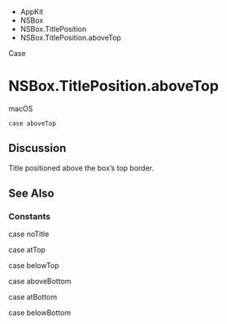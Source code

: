 

- AppKit
- NSBox
- NSBox.TitlePosition
-  NSBox.TitlePosition.aboveTop 

Case

# NSBox.TitlePosition.aboveTop

macOS

``` source
case aboveTop
```

## Discussion

Title positioned above the box’s top border.

## See Also

### Constants

case noTitle

case atTop

case belowTop

case aboveBottom

case atBottom

case belowBottom

